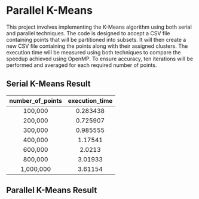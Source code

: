 # Parallel K-Means

This project involves implementing the K-Means algorithm using both serial and parallel techniques. The code is designed to accept a CSV file containing points that will be partitioned into subsets. It will then create a new CSV file containing the points along with their assigned clusters. The execution time will be measured using both techniques to compare the speedup achieved using OpenMP. To ensure accuracy, ten iterations will be performed and averaged for each required number of points.

## Serial K-Means Result

|   **number_of_points**   | **execution_time** |
|:------------------------:|:------------------:|
|          100,000         |      0.283438      |
|          200,000         |      0.725907      |
|          300,000         |      0.985555      |
|          400,000         |       1.17541      |
|          600,000         |       2.0213       |
|          800,000         |       3.01933      |
|         1,000,000        |       3.61154      |

## Parallel K-Means Result

